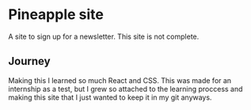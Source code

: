 
# Pineapple site

A site to sign up for a newsletter.
This site is not complete.
## Journey

Making this I learned so much React and CSS. This was made for an internship as a test, but I grew so attached to the learning proccess and making this site that I just wanted to keep it in my git anyways.